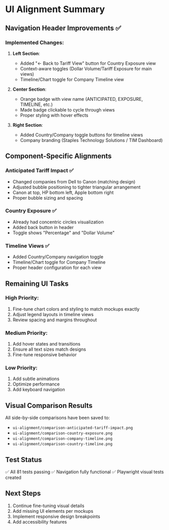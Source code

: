 # UI Alignment Summary

## Navigation Header Improvements ✅

### Implemented Changes:

1. **Left Section**:
   - Added "← Back to Tariff View" button for Country Exposure view
   - Context-aware toggles (Dollar Volume/Tariff Exposure for main views)
   - Timeline/Chart toggle for Company Timeline view

2. **Center Section**:
   - Orange badge with view name (ANTICIPATED, EXPOSURE, TIMELINE, etc.)
   - Made badge clickable to cycle through views
   - Proper styling with hover effects

3. **Right Section**:
   - Added Country/Company toggle buttons for timeline views
   - Company branding (Staples Technology Solutions / TIM Dashboard)

## Component-Specific Alignments

### Anticipated Tariff Impact ✅

- Changed companies from Dell to Canon (matching design)
- Adjusted bubble positioning to tighter triangular arrangement
- Canon at top, HP bottom left, Apple bottom right
- Proper bubble sizing and spacing

### Country Exposure ✅

- Already had concentric circles visualization
- Added back button in header
- Toggle shows "Percentage" and "Dollar Volume"

### Timeline Views ✅

- Added Country/Company navigation toggle
- Timeline/Chart toggle for Company Timeline
- Proper header configuration for each view

## Remaining UI Tasks

### High Priority:

1. Fine-tune chart colors and styling to match mockups exactly
2. Adjust legend layouts in timeline views
3. Review spacing and margins throughout

### Medium Priority:

1. Add hover states and transitions
2. Ensure all text sizes match designs
3. Fine-tune responsive behavior

### Low Priority:

1. Add subtle animations
2. Optimize performance
3. Add keyboard navigation

## Visual Comparison Results

All side-by-side comparisons have been saved to:

- `ui-alignment/comparison-anticipated-tariff-impact.png`
- `ui-alignment/comparison-country-exposure.png`
- `ui-alignment/comparison-company-timeline.png`
- `ui-alignment/comparison-country-timeline.png`

## Test Status

✅ All 81 tests passing ✅ Navigation fully functional ✅ Playwright visual tests created

## Next Steps

1. Continue fine-tuning visual details
2. Add missing UI elements per mockups
3. Implement responsive design breakpoints
4. Add accessibility features
